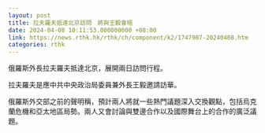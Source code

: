 ```yaml
---
layout: post
title: 拉夫羅夫抵達北京訪問　將與王毅會晤
date: 2024-04-08 10:11:53.000000000 +08:00
link: https://news.rthk.hk/rthk/ch/component/k2/1747907-20240408.htm
categories: rthk
---
```


俄羅斯外長拉夫羅夫抵達北京，展開兩日訪問行程。

拉夫羅夫是應中共中央政治局委員兼外長王毅邀請訪華。

俄羅斯外交部之前的聲明稱，預計兩人將就一些熱門議題深入交換觀點，包括烏克蘭危機和亞太地區局勢。兩人又會討論與雙邊合作以及國際舞台上的合作的廣泛議題。

